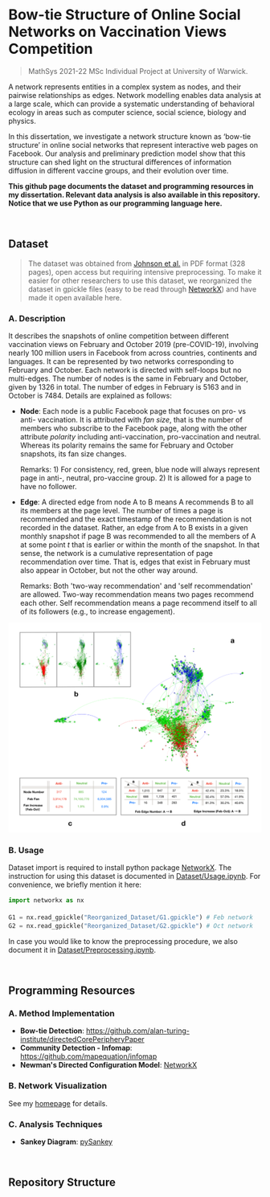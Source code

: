 # Bow-tie Structure of Online Social Networks on Vaccination Views Competition
> MathSys 2021-22 MSc Individual Project at University of Warwick.

A network represents entities in a complex system as nodes, and their pairwise relationships as edges. Network modelling enables data analysis at a large scale, which can provide a systematic understanding of behavioral ecology in areas such as computer science, social science, biology and physics. 

In this dissertation, we investigate a network structure known as ‘bow-tie structure’ in online social networks that represent interactive web pages on Facebook. Our analysis and preliminary prediction model show that this structure can shed light on the structural differences of information diffusion in different vaccine groups, and their evolution over time.

**This github page documents the dataset and programming resources in my dissertation. Relevant data analysis is also available in this repository. Notice that we use Python as our programming language here.**

<br/>

## Dataset

>The dataset was obtained from [Johnson et al.](https://www.nature.com/articles/s41586-020-2281-1) in PDF format (328 pages), open access but requiring intensive preprocessing. To make it easier for other researchers to use this dataset, we reorganized the dataset in gpickle files (easy to be read through [NetworkX](https://networkx.org/)) and have made it open available here.


### A. Description
It describes the snapshots of online competition between different vaccination views on February and October 2019 (pre-COVID-19), involving nearly 100 million users in Facebook from across countries, continents and languages. It can be represented by two networks corresponding to February and October. Each network is directed with self-loops but no multi-edges. The number of nodes is the same in February and October, given by 1326 in total. The number of edges in February is 5163 and in October is 7484. Details are explained as follows:

- **Node**: Each node is a public Facebook page that focuses on pro- vs anti- vaccination. It is attributed with *fan size*, that is the number of members who subscribe to the Facebook page, along with the other attribute *polarity* including anti-vaccination, pro-vaccination and neutral. Whereas its polarity remains the same for February and October snapshots, its fan size changes.

  Remarks: 1) For consistency, red, green, blue node will always represent page in anti-, neutral, pro-vaccine group. 2) It is allowed for a page to have no follower.
  
- **Edge**: A directed edge from node A to B means A recommends B to all its members at the page level. The number of times a page is recommended and the exact timestamp of the recommendation is not recorded in the dataset. Rather, an edge from A to B exists in a given monthly snapshot if page B was recommended to all the members of A at some point $t$ that is earlier or within the month of the snapshot. In that sense, the network is a cumulative representation of page recommendation over time. That is, edges that exist in February must also appear in October, but not the other way around.

  Remarks: Both 'two-way recommendation' and 'self recommendation' are allowed. Two-way recommendation means two pages recommend each other. Self recommendation means a page recommend itself to all of its followers (e.g., to increase engagement).

<img src="Figures/data.png" style="width:700px;"/>

### B. Usage
Dataset import is required to install python package [NetworkX](https://networkx.org/).
The instruction for using this dataset is documented in [Dataset/Usage.ipynb](./Dataset/Usage.ipynb). For convenience, we briefly mention it here: 
```python
import networkx as nx

G1 = nx.read_gpickle("Reorganized_Dataset/G1.gpickle") # Feb network
G2 = nx.read_gpickle("Reorganized_Dataset/G2.gpickle") # Oct network
```

In case you would like to know the preprocessing procedure, we also document it in [Dataset/Preprocessing.ipynb](./Dataset/Preprocessing.ipynb).



<br/>

## Programming Resources

### A. Method Implementation
- **Bow-tie Detection**: https://github.com/alan-turing-institute/directedCorePeripheryPaper
- **Community Detection - Infomap**: https://github.com/mapequation/infomap
- **Newman's Directed Configuration Model**: [NetworkX](https://networkx.org/documentation/stable/reference/generated/networkx.generators.degree_seq.directed_configuration_model.html) 


### B. Network Visualization
See my [homepage](https://github.com/YuetingH) for details.

### C. Analysis Techniques
- **Sankey Diagram**:  [pySankey](https://github.com/Pierre-Sassoulas/pySankey)

<br/>

## Repository Structure


